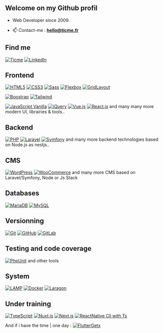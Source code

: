 ## Welcome on my Github profil

- Web Developer since 2009.

- 📫 Contact-me : **hello@ticme.fr**

## Find me

[![Ticme](https://img.shields.io/badge/-Ticme-000?&logo=GitHub&logoColor=FFF)](https://ticme.fr)
[![LinkedIn](https://img.shields.io/badge/-LinkedIn-000?&logo=LinkedIn&logoColor=0A66C2)](https://fr.linkedin.com/in/lamerantmatthieu)

## Frontend

[![HTML5](https://img.shields.io/badge/-HTML5-000?&logo=HTML5&logoColor=E34F26)](https://www.w3.org/html/)
[![CSS3](https://img.shields.io/badge/-CSS3-000?&logo=CSS3&logoColor=1572B6)](https://developer.mozilla.org/fr/docs/Web/CSS)
[![Sass](https://img.shields.io/badge/-Sass-000?&logo=Sass&logoColor=CC6699)](https://sass-lang.com)
[![Flexbox](https://img.shields.io/badge/-Flexbox-000?&logo=CSS3&logoColor=1572B6)](https://developer.mozilla.org/en-US/docs/Web/CSS/CSS_Flexible_Box_Layout/Basic_Concepts_of_Flexbox)
[![GridLayout](https://img.shields.io/badge/-GridLayout-000?&logo=CSS3&logoColor=1572B6)](https://developer.mozilla.org/en-US/docs/Web/CSS/CSS_Grid_Layout)

[![Boostrap](https://img.shields.io/badge/-Bootstrap-000?&logo=Bootstrap&logoColor=5a23c8)](https://getbootstrap.com/)
[![Tailwind](https://img.shields.io/badge/-TailwindCSS-000?&logo=TailwindCSS&logoColor=38BDF8)](https://tailwindcss.com/)

[![JavaScript Vanilla](https://img.shields.io/badge/-JavaScript-000?&logo=JavaScript&logoColor=F7DF1E)](https://developer.mozilla.org/en-US/docs/Web/JavaScript)
[![jQuery](https://img.shields.io/badge/-jQuery-000?&logo=jQuery&logoColor=0769ad)](https://jquery.com/)
[![Vue.js](https://img.shields.io/badge/-Vue.js-000?&logo=Vue.js&logoColor=4FC08D)](https://vuejs.org/)
[![React.js](https://img.shields.io/badge/-React.js-000?&logo=React&logoColor=61dafb)](https://reactjs.org/) and many many more modern UI, librairies & tools..

## Backend

[![PHP](https://img.shields.io/badge/-PHP-000?&logo=PHP&logoColor=777BB4)](https://www.php.net)
[![Laravel](https://img.shields.io/badge/-Laravel-000?&logo=Laravel&logoColor=f9322c)](https://laravel.com/)
[![Symfony](https://img.shields.io/badge/-Symfony-000?&logo=Symfony&logoColor=FFF)](https://symfony.com) and many more backend technologies based on Node.js as nestjs..


## CMS

[![WordPress](https://img.shields.io/badge/-WordPress-000?&logo=WordPress&logoColor=FFF)](https://wordpress.com/)
[![WooCommerce](https://img.shields.io/badge/-WooCommerce-000?&logo=WooCommerce&logoColor=FFF)](https://woocommerce.com/) and many more CMS based on Laravel/Symfony, Node or Js Stack


## Databases

[![MariaDB](https://img.shields.io/badge/-MariaDB-000?&logo=MariaDB&logoColor=003545)](https://mariadb.org/)
[![MySQL](https://img.shields.io/badge/-MySQL-000?&logo=MySQL&logoColor=4479A1)](https://www.mysql.com/)


## Versionning

[![Git](https://img.shields.io/badge/-Git-000?&logo=Git&logoColor=F05032)](https://git-scm.com/)
[![GitHub](https://img.shields.io/badge/-GitHub-000?&logo=GitHub&logoColor=FFF)](https://www.github.com/)
[![GitLab](https://img.shields.io/badge/-GitLab-000?&logo=GitLab&logoColor=FC6D26)](https://www.gitlab.com/)


## Testing and code coverage

[![PhpUnit](https://img.shields.io/badge/-PHPUnit-000?&logo=PHP&logoColor=777BB4)](https://phpunit.de/) and other tools

## System 

[![LAMP](https://img.shields.io/badge/-Linux-000?&logo=Linux&logoColor=FCC624)](https://www.linux.org/)
[![Docker](https://img.shields.io/badge/-Docker-000?&logo=Docker&logoColor=0073ec)](https://www.docker.com/)
[![Laragon](https://img.shields.io/badge/-Laragon-000?&logo=Laragon&logoColor=0073ec)](https://laragon.org/)


## Under training
[![TypeScript](https://img.shields.io/badge/-TypeScript-000?&logo=TypeScript&logoColor=3178c6)](https://www.typescriptlang.org/)
[![Nuxt.js](https://img.shields.io/badge/-Nuxt.js-000?&logo=Nuxt.js&logoColor=00DC82)](https://nuxtjs.org/)
[![Next.js](https://img.shields.io/badge/-Next.js-000?&logo=Next.js&logoColor=FFF)](https://nextjs.org/)
[![ReactNative Cli with Ts](https://img.shields.io/badge/-ReactNative-000?&logo=React&logoColor=61dafb)](https://reactnative.dev/) 

And if i have the time | one day : [![FlutterGetx](https://img.shields.io/badge/-FlutterGetx-000?&logo=Flutter&logoColor=FFF)](https://pub.dev/packages/get)
